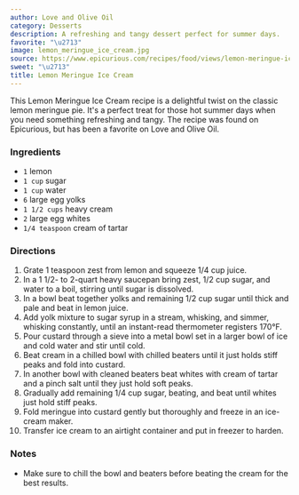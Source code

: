 ```yaml
---
author: Love and Olive Oil
category: Desserts
description: A refreshing and tangy dessert perfect for summer days.
favorite: "\u2713"
image: lemon_meringue_ice_cream.jpg
source: https://www.epicurious.com/recipes/food/views/lemon-meringue-ice-cream
sweet: "\u2713"
title: Lemon Meringue Ice Cream
---
```


This Lemon Meringue Ice Cream recipe is a delightful twist on the classic lemon meringue pie. It's a perfect treat for those hot summer days when you need something refreshing and tangy. The recipe was found on Epicurious, but has been a favorite on Love and Olive Oil.

### Ingredients

* `1` lemon
* `1 cup` sugar
* `1 cup` water
* `6` large egg yolks
* `1 1/2 cups` heavy cream
* `2` large egg whites
* `1/4 teaspoon` cream of tartar

### Directions

1. Grate 1 teaspoon zest from lemon and squeeze 1/4 cup juice.
2. In a 1 1/2- to 2-quart heavy saucepan bring zest, 1/2 cup sugar, and water to a boil, stirring until sugar is dissolved.
3. In a bowl beat together yolks and remaining 1/2 cup sugar until thick and pale and beat in lemon juice.
4. Add yolk mixture to sugar syrup in a stream, whisking, and simmer, whisking constantly, until an instant-read thermometer registers 170°F.
5. Pour custard through a sieve into a metal bowl set in a larger bowl of ice and cold water and stir until cold.
6. Beat cream in a chilled bowl with chilled beaters until it just holds stiff peaks and fold into custard.
7. In another bowl with cleaned beaters beat whites with cream of tartar and a pinch salt until they just hold soft peaks.
8. Gradually add remaining 1/4 cup sugar, beating, and beat until whites just hold stiff peaks.
9. Fold meringue into custard gently but thoroughly and freeze in an ice-cream maker.
10. Transfer ice cream to an airtight container and put in freezer to harden.

### Notes

- Make sure to chill the bowl and beaters before beating the cream for the best results.